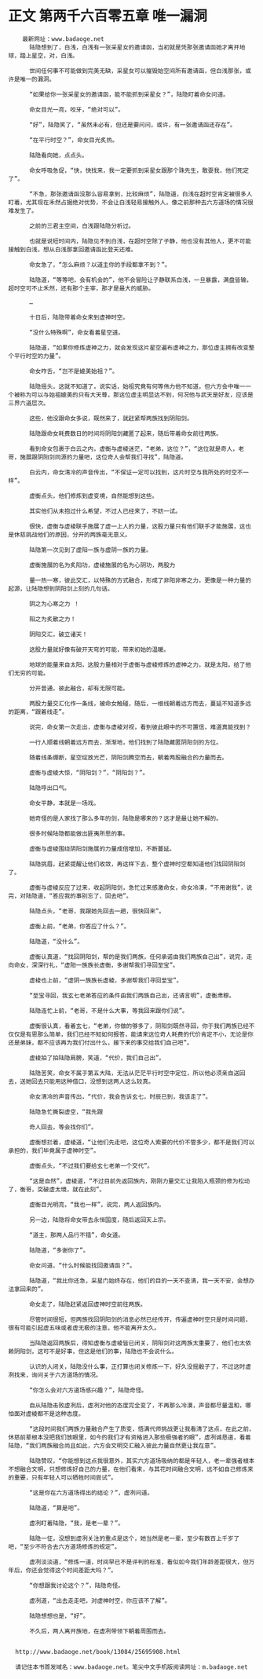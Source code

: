 # 正文 第两千六百零五章 唯一漏洞
        最新网址：www.badaoge.net
          陆隐想到了，白浅，白浅有一张采星女的邀请函，当初就是凭那张邀请函她才离开地球，踏上星空，对，白浅。
      
          世间任何事不可能做到完美无缺，采星女可以摧毁始空间所有邀请函，但白浅那张，或许是唯一的漏洞。
      
          “如果给你一张采星女的邀请函，能不能抓到采星女？”，陆隐盯着命女问道。
      
          命女目光一亮，咬牙，“绝对可以”。
      
          “好”，陆隐笑了，“虽然未必有，但还是要问问，或许，有一张邀请函还存在”。
      
          “在平行时空？”，命女目光炙热。
      
          陆隐看向她，点点头。
      
          命女呼吸急促，“快，快找来，我一定要抓到采星女跟那个珠先生，敢耍我，他们死定了”。
      
          “不急，那张邀请函没那么容易拿到，比较麻烦”，陆隐道，白浅在超时空肯定被很多人盯着，尤其现在禾然占据绝对优势，不会让白浅轻易接触外人，像之前那种去六方道场的情况很难发生了。
      
          之前的三君主空间，白浅跟陆隐分析过。
      
          也就是说短时间内，陆隐见不到白浅，在超时空除了子静，他也没有其他人，更不可能接触到白浅，想从白浅那拿回邀请函比登天还难。
      
          命女急了，“怎么麻烦？以道主你的手段都拿不到？”。
      
          陆隐道，“等等吧，会有机会的”，他不会冒险让子静联系白浅，一旦暴露，满盘皆输，超时空可不止禾然，还有那个主宰，那才是最大的威胁。
      
          …
      
          十日后，陆隐带着命女来到虚神时空。
      
          “没什么特殊啊”，命女看着星空道。
      
          陆隐道，“如果你修炼虚神之力，就会发现这片星空遍布虚神之力，那位虚主拥有改变整个平行时空的力量”。
      
          命女咋舌，“岂不是媲美始祖？”。
      
          陆隐摇头，这就不知道了，说实话，始祖究竟有何等伟力他不知道，但六方会中唯一一个被称为可以与始祖媲美的只有大天尊，那这位虚主明显达不到，何况他与武天是好友，应该是三界六道层次。
      
          这些，他没跟命女多说，既然来了，就赶紧帮两族找到阴阳剑。
      
          陆隐跟命女耗费数日的时间将阴阳剑藏匿了起来，随后带着命女前往两族。
      
          看到命女包裹于白云之内，虚衡与虚棱迷茫，“老弟，这位？”，“这位就是奇人，老哥，施展跟阴阳剑同源的力量吧，这位奇人会帮我们寻找”，陆隐道。
      
          白云内，命女清冷的声音传出，“不保证一定可以找到，这片时空与我所处的时空不一样”。
      
          虚衡点头，他们修炼到虚变境，自然能想到这些。
      
          其实他们从未抱过什么希望，不过人已经来了，不妨一试。
      
          很快，虚衡与虚棱联手施展了虚一上人的力量，这股力量只有他们联手才能施展，这也是休慈挑战他们的原因，分开的两族毫无意义。
      
          陆隐第一次见到了虚阳一族与虚阴一族的力量。
      
          虚衡施展的名为炙阳功，虚棱施展的名为心阴功，两股力
      
          量一热一寒，彼此交汇，以特殊的方式融合，形成了非阳非寒之力，更像是一种力量的起源，让陆隐想到阴阳剑上刻的几句话。
      
          阴之为心寒之力 ！
      
          阳之为炙散之力！
      
          阴阳交汇，破立诸天！
      
          这股力量就好像有破开天穹的可能，带来初始的温暖。
      
          地球的能量来自太阳，这股力量相对于虚衡与虚棱修炼的虚神之力，就是太阳，给了他们无穷的可能。
      
          分开普通，彼此融合，却有无限可能。
      
          两股力量交汇化作一条线，被命女触碰，随后，一根线朝着远方而去，蔓延不知道多远的距离，“跟着线走”。
      
          说完，命女第一次走出，虚衡与虚棱对视，看到彼此眼中的不可置信，难道真能找到？
      
          一行人顺着线朝着远方而去，渐渐地，他们找到了陆隐藏匿阴阳剑的方位。
      
          随着线条绷断，星空绽放光芒，阴阳剑腾空而去，朝着两股融合的力量而去。
      
          虚衡与虚棱大惊，“阴阳剑？”，“阴阳剑？”。
      
          陆隐呼出口气。
      
          命女平静，本就是一场戏。
      
          她奇怪的是人家找了那么多年的剑，陆隐是哪来的？这才是最让她不解的。
      
          很多时候陆隐都能做出匪夷所思的事。
      
          虚衡与虚棱围绕阴阳剑施展的力量成倍增加，不断蔓延。
      
          陆隐挑眉，赶紧提醒让他们收敛，再这样下去，整个虚神时空都知道他们找回阴阳剑了。
      
          虚衡与虚棱反应了过来，收起阴阳剑，急忙过来感激命女，命女冷漠，“不用谢我”，说完，对陆隐道，“答应我的事别忘了，回去吧”。
      
          陆隐点头，“老哥，我跟她先回去一趟，很快回来”。
      
          虚衡上前，“老弟，你答应了什么？”。
      
          陆隐道，“没什么”。
      
          虚衡认真道，“找回阴阳剑，帮的是我们两族，任何承诺由我们两族自己出”，说完，走向命女，深深行礼，“虚阳一族族长虚衡，多谢帮我们寻回至宝”。
      
          虚棱也上前，“虚阴一族族长虚棱，多谢帮我们寻回至宝”。
      
          “至宝寻回，我玄七老弟答应的条件由我们两族自己出，还请言明”，虚衡肃穆。
      
          陆隐连忙上前，“老哥，不是什么大事，等我回来跟你们说”。
      
          虚衡很认真，看着玄七，“老弟，你做的够多了，阴阳剑既然寻回，你于我们两族已经不仅仅是有恩那么简单，我们已经不知如何报答，能请来这位奇人耗费的代价肯定不小，无论是你还是弟妹，都不应该再为我们付出什么，接下来的事交给我们自己吧”。
      
          虚棱拍了拍陆隐肩膀，笑道，“代价，我们自己出”。
      
          陆隐苦笑，命女不属于第五大陆，无法从茫茫平行时空中定位，所以他必须亲自送回去，送她回去只能用这种借口，没想到这两人这么较真。
      
          命女清冷的声音传出，“代价，我会告诉玄七，时辰已到，我该走了”。
      
          陆隐急忙撕裂虚空，“我先跟
      
          奇人回去，等会找你们”。
      
          虚衡想拦着，虚棱道，“让他们先走吧，这位奇人索要的代价不管多少，都不是我们可以承担的，我们毕竟属于虚神时空”。
      
          虚衡点头，“不过我们要给玄七老弟一个交代”。
      
          “这是自然”，虚棱道，“不过目前先返回族内，刚刚力量交汇让我陷入瓶颈的修为松动了，衡哥，突破虚太境，就在此刻”。
      
          虚衡目光明亮，“我也一样”，说完，两人返回族内。
      
          另一边，陆隐将命女带去永恒国度，随后返回天上宗。
      
          “道主，那两人品行不错”，命女道。
      
          陆隐道，“多谢你了”。
      
          命女问道，“什么时候能找回邀请函？”。
      
          陆隐道，“我比你还急，采星门始终存在，他们的目的一天不查清，我一天不安，会想办法拿回来的”。
      
          命女走了，陆隐赶紧返回虚神时空前往两族。
      
          尽管时间很短，但两族找回阴阳剑的消息必然已经传开，传遍虚神时空只是时间问题，很有可能引起虚五味或者虚无极的注意，他不能离开太久。
      
          当陆隐返回两族后，得知虚衡与虚棱皆已闭关，阴阳剑对这两族太重要了，他们也太依赖阴阳剑，这可不是好事，但这是他们的事，陆隐也不会说什么。
      
          认识的人闭关，陆隐没什么事，正打算也闭关修炼一下，好久没摇骰子了，不过这时虚冽找来，询问关于六方道场的情况。
      
          “你怎么会对六方道场感兴趣？”，陆隐奇怪。
      
          自从陆隐击败虚冽后，虚冽对他的态度完全变了，不再那么冷漠，声音都尽量温和，哪怕面对虚棱都不是这种态度。
      
          “这段时间我们两族力量融合产生了质变，悟满代师挑战更让我看清了这点，在此之前，休慈前辈根本没把我们放眼里，如今的我们才有资格进入那些极强者的眼”，虚冽诚恳道，看着陆隐，“我们两族融合尚且如此，六方会文明交汇融入彼此力量自然更让我在意”。
      
          陆隐赞叹，“你能想到这点我很意外，其实六方道场吸纳的都是年轻人，老一辈强者根本不想融合文明，只想修炼好自己的力量，在他们看来，与其花时间融合文明，远不如自己修炼来的重要，只有年轻人可以牺牲时间尝试”。
      
          “这是你在六方道场得出的结论？”，虚冽问道。
      
          陆隐道，“算是吧”。
      
          虚冽盯着陆隐，“我，是老一辈？”。
      
          陆隐一怔，没想到虚冽关注的重点是这个，她当然是老一辈，至少有数百上千岁了吧，“至少不符合去六方道场修炼的规定”。
      
          虚冽淡淡道，“修炼一道，时间早已不是评判的标准，看似如今我们年龄差距很大，但万年后，你还会觉得这个时间差距大吗？”。
      
          “你想跟我讨论这个？”，陆隐奇怪。
      
          虚冽道，“出去走走吧，对虚神时空，你应该不了解”。
      
          陆隐想想也是，“好”。
      
          不久后，两人离开族地，在虚冽带领下朝着周围而去。
      
      
      http://www.badaoge.net/book/13084/25695908.html
      
      请记住本书首发域名：www.badaoge.net。笔尖中文手机版阅读网址：m.badaoge.net